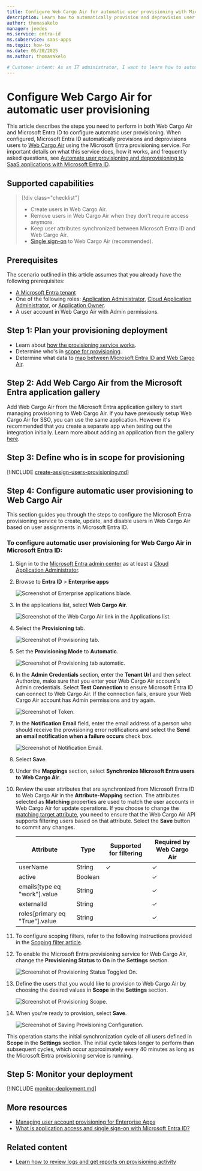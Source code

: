 ```yaml
---
title: Configure Web Cargo Air for automatic user provisioning with Microsoft Entra ID
description: Learn how to automatically provision and deprovision user accounts from Microsoft Entra ID to Web Cargo Air.
author: thomasakelo
manager: jeedes
ms.service: entra-id
ms.subservice: saas-apps
ms.topic: how-to
ms.date: 05/20/2025
ms.author: thomasakelo

# Customer intent: As an IT administrator, I want to learn how to automatically provision and deprovision user accounts from Microsoft Entra ID to Web Cargo Air so that I can streamline the user management process and ensure that users have the appropriate access to Web Cargo Air.
---
```


# Configure Web Cargo Air for automatic user provisioning

This article describes the steps you need to perform in both Web Cargo Air and Microsoft Entra ID to configure automatic user provisioning. When configured, Microsoft Entra ID automatically provisions and deprovisions users to [Web Cargo Air](https://www.webcargonet.com) using the Microsoft Entra provisioning service. For important details on what this service does, how it works, and frequently asked questions, see [Automate user provisioning and deprovisioning to SaaS applications with Microsoft Entra ID](~/identity/app-provisioning/user-provisioning.md). 


## Supported capabilities
> [!div class="checklist"]
> * Create users in Web Cargo Air.
> * Remove users in Web Cargo Air when they don't require access anymore.
> * Keep user attributes synchronized between Microsoft Entra ID and Web Cargo Air.
> * [Single sign-on](web-cargo-air-tutorial.md) to Web Cargo Air (recommended).

## Prerequisites

The scenario outlined in this article assumes that you already have the following prerequisites:

* [A Microsoft Entra tenant](~/identity-platform/quickstart-create-new-tenant.md) 
* One of the following roles: [Application Administrator](/entra/identity/role-based-access-control/permissions-reference#application-administrator), [Cloud Application Administrator](/entra/identity/role-based-access-control/permissions-reference#cloud-application-administrator), or [Application Owner](/entra/fundamentals/users-default-permissions#owned-enterprise-applications).
* A user account in Web Cargo Air with Admin permissions.

## Step 1: Plan your provisioning deployment
* Learn about [how the provisioning service works](~/identity/app-provisioning/user-provisioning.md).
* Determine who's in [scope for provisioning](~/identity/app-provisioning/define-conditional-rules-for-provisioning-user-accounts.md).
* Determine what data to [map between Microsoft Entra ID and Web Cargo Air](~/identity/app-provisioning/customize-application-attributes.md).

## Step 2: Add Web Cargo Air from the Microsoft Entra application gallery

Add Web Cargo Air from the Microsoft Entra application gallery to start managing provisioning to Web Cargo Air. If you have previously setup Web Cargo Air for SSO, you can use the same application. However it's recommended that you create a separate app when testing out the integration initially. Learn more about adding an application from the gallery [here](~/identity/enterprise-apps/add-application-portal.md). 

## Step 3: Define who is in scope for provisioning 

[!INCLUDE [create-assign-users-provisioning.md](~/identity/saas-apps/includes/create-assign-users-provisioning.md)]

## Step 4: Configure automatic user provisioning to Web Cargo Air 

This section guides you through the steps to configure the Microsoft Entra provisioning service to create, update, and disable users in Web Cargo Air based on user assignments in Microsoft Entra ID.

<a name='to-configure-automatic-user-provisioning-for-Web Cargo Air-in-azure-ad'></a>

### To configure automatic user provisioning for Web Cargo Air in Microsoft Entra ID:

1. Sign in to the [Microsoft Entra admin center](https://entra.microsoft.com) as at least a [Cloud Application Administrator](~/identity/role-based-access-control/permissions-reference.md#cloud-application-administrator).
1. Browse to **Entra ID** > **Enterprise apps**

	![Screenshot of Enterprise applications blade.](common/enterprise-applications.png)

1. In the applications list, select **Web Cargo Air**.

	![Screenshot of the Web Cargo Air link in the Applications list.](common/all-applications.png)

1. Select the **Provisioning** tab.

	![Screenshot of Provisioning tab.](common/provisioning.png)

1. Set the **Provisioning Mode** to **Automatic**.

	![Screenshot of Provisioning tab automatic.](common/provisioning-automatic.png)

1. In the **Admin Credentials** section, enter the **Tenant Url** and then select Authorize, make sure that you enter your Web Cargo Air account's Admin credentials. Select **Test Connection** to ensure Microsoft Entra ID can connect to Web Cargo Air. If the connection fails, ensure your Web Cargo Air account has Admin permissions and try again.

 	![Screenshot of Token.](common/provisioning-testconnection-tenanturltoken.png)

1. In the **Notification Email** field, enter the email address of a person who should receive the provisioning error notifications and select the **Send an email notification when a failure occurs** check box.

	![Screenshot of Notification Email.](common/provisioning-notification-email.png)

1. Select **Save**.

1. Under the **Mappings** section, select **Synchronize Microsoft Entra users to Web Cargo Air**.

1. Review the user attributes that are synchronized from Microsoft Entra ID to Web Cargo Air in the **Attribute-Mapping** section. The attributes selected as **Matching** properties are used to match the user accounts in Web Cargo Air for update operations. If you choose to change the [matching target attribute](~/identity/app-provisioning/customize-application-attributes.md), you need to ensure that the Web Cargo Air API supports filtering users based on that attribute. Select the **Save** button to commit any changes.

      |Attribute|Type|Supported for filtering|Required by Web Cargo Air|
      |---|---|---|---|
      |userName|String|&check;|&check;
      |active|Boolean||&check;
	  |emails[type eq "work"].value|String||&check;
	  |externalId|String||&check;
      |roles[primary eq "True"].value|String||&check;

1. To configure scoping filters, refer to the following instructions provided in the [Scoping filter  article](~/identity/app-provisioning/define-conditional-rules-for-provisioning-user-accounts.md).

1. To enable the Microsoft Entra provisioning service for Web Cargo Air, change the **Provisioning Status** to **On** in the **Settings** section.

	![Screenshot of Provisioning Status Toggled On.](common/provisioning-toggle-on.png)

1. Define the users that you would like to provision to Web Cargo Air by choosing the desired values in **Scope** in the **Settings** section.

	![Screenshot of Provisioning Scope.](common/provisioning-scope.png)

1. When you're ready to provision, select **Save**.

	![Screenshot of Saving Provisioning Configuration.](common/provisioning-configuration-save.png)

This operation starts the initial synchronization cycle of all users defined in **Scope** in the **Settings** section. The initial cycle takes longer to perform than subsequent cycles, which occur approximately every 40 minutes as long as the Microsoft Entra provisioning service is running. 

## Step 5: Monitor your deployment

[!INCLUDE [monitor-deployment.md](~/identity/saas-apps/includes/monitor-deployment.md)]

## More resources

* [Managing user account provisioning for Enterprise Apps](~/identity/app-provisioning/configure-automatic-user-provisioning-portal.md)
* [What is application access and single sign-on with Microsoft Entra ID?](~/identity/enterprise-apps/what-is-single-sign-on.md)

## Related content

* [Learn how to review logs and get reports on provisioning activity](~/identity/app-provisioning/check-status-user-account-provisioning.md)